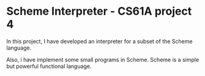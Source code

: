 # Scheme Interpreter - CS61A project 4

In this project, I have developed an interpreter for a subset of the Scheme language.

Also, i have implement some small programs in Scheme. Scheme is a simple but powerful functional language. 
